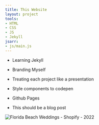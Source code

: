 ```yaml
---
title: This Website
layout: project
tools:
- HTML
- CSS
- JS
- Jekyll
jsarr:
- js/main.js
---
```


- Learning Jekyll
- Branding Myself
- Treating each project like a presentation
- Style components to codepen
- Github Pages

- This should be a blog post

![Florida Beach Weddings - Shopify - 2022](/assets/img/florida-beach-weddings.png)